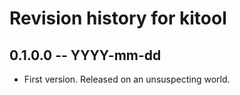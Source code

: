 # Revision history for kitool

## 0.1.0.0  -- YYYY-mm-dd

* First version. Released on an unsuspecting world.
